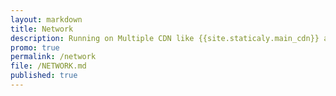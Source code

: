 ```yaml
---
layout: markdown
title: Network
description: Running on Multiple CDN like {{site.staticaly.main_cdn}} around The Globe.
promo: true
permalink: /network
file: /NETWORK.md
published: true
---
```

